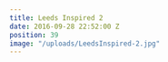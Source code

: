 ```yaml
---
title: Leeds Inspired 2
date: 2016-09-28 22:52:00 Z
position: 39
image: "/uploads/LeedsInspired-2.jpg"
---
```


